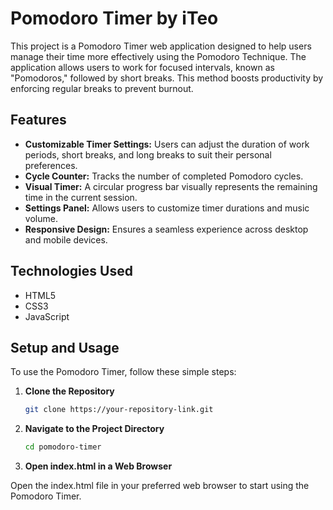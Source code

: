 # Pomodoro Timer by iTeo

This project is a Pomodoro Timer web application designed to help users manage their time more effectively using the Pomodoro Technique. The application allows users to work for focused intervals, known as "Pomodoros," followed by short breaks. This method boosts productivity by enforcing regular breaks to prevent burnout.

## Features

- **Customizable Timer Settings:** Users can adjust the duration of work periods, short breaks, and long breaks to suit their personal preferences.
- **Cycle Counter:** Tracks the number of completed Pomodoro cycles.
- **Visual Timer:** A circular progress bar visually represents the remaining time in the current session.
- **Settings Panel:** Allows users to customize timer durations and music volume.
- **Responsive Design:** Ensures a seamless experience across desktop and mobile devices.

## Technologies Used

- HTML5
- CSS3
- JavaScript

## Setup and Usage

To use the Pomodoro Timer, follow these simple steps:

1. **Clone the Repository**

   ```bash
   git clone https://your-repository-link.git

2. **Navigate to the Project Directory**
   ```bash
   cd pomodoro-timer
4. **Open index.html in a Web Browser**

Open the index.html file in your preferred web browser to start using the Pomodoro Timer.
